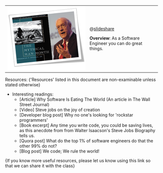 <table class="padded-borderless lecture-content-table">
  <tr>
    <td>
      <img src="images/brooks.png">
    </td>
    <td>
   <Morph title="Slides">

@[slideshare](aViiBclhe38n4W)

   </Morph>

  **Overview**: As a Software Engineer you can do great things.
    </td>
  </tr>
</table>

Resources: {'Resources' listed in this document are non-examinable unless stated otherwise}

* Interesting readings:
  * [Article] Why Software Is Eating The World (An article in The Wall Street Journal)
  * [Video] Steve jobs on the joy of creation
  * [Developer blog post] Why no one's looking for 'rockstar programmers'
  * [Book excerpt] Any time you write code, you could be saving lives, as this anecdote from from Walter Isaacson's Steve Jobs Biography tells us.
  * [Quora post] What do the top 1% of software engineers do that the other 99% do not?
  * [Blog post] We code; We rule the world!

{If you know more useful resources, please let us know using this link so that we can share it with the class}
